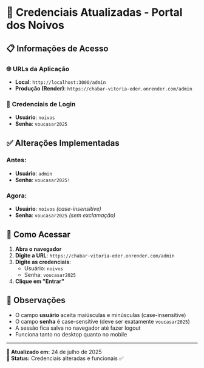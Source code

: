 # 🔐 Credenciais Atualizadas - Portal dos Noivos

## 📋 Informações de Acesso

### 🌐 **URLs da Aplicação**
- **Local**: `http://localhost:3000/admin`
- **Produção (Render)**: `https://chabar-vitoria-eder.onrender.com/admin`

### 🔑 **Credenciais de Login**
- **Usuário**: `noivos`
- **Senha**: `voucasar2025`

## ✅ **Alterações Implementadas**

### Antes:
- **Usuário**: `admin`
- **Senha**: `voucasar2025!`

### Agora:
- **Usuário**: `noivos` *(case-insensitive)*
- **Senha**: `voucasar2025` *(sem exclamação)*

## 🚀 **Como Acessar**

1. **Abra o navegador**
2. **Digite a URL**: `https://chabar-vitoria-eder.onrender.com/admin`
3. **Digite as credenciais**:
   - Usuário: `noivos`
   - Senha: `voucasar2025`
4. **Clique em "Entrar"**

## 📝 **Observações**

- O campo **usuário** aceita maiúsculas e minúsculas (case-insensitive)
- O campo **senha** é case-sensitive (deve ser exatamente `voucasar2025`)
- A sessão fica salva no navegador até fazer logout
- Funciona tanto no desktop quanto no mobile

---

**📅 Atualizado em:** 24 de julho de 2025  
**🎯 Status:** Credenciais alteradas e funcionais ✅
